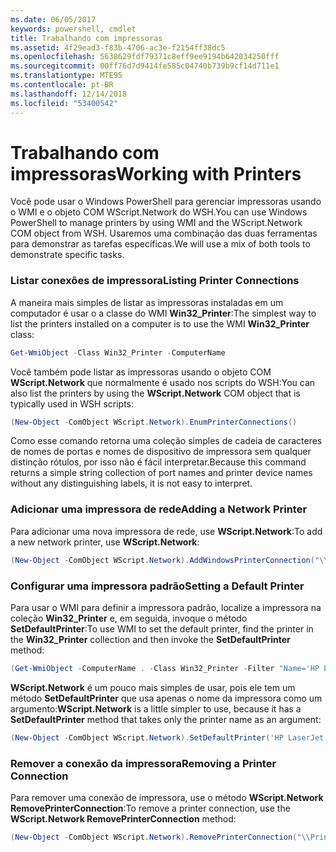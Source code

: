 ```yaml
---
ms.date: 06/05/2017
keywords: powershell, cmdlet
title: Trabalhando com impressoras
ms.assetid: 4f29ead3-f83b-4706-ac3e-f2154ff38dc5
ms.openlocfilehash: 5638629fdf79371c8eff9ee9194b642034250fff
ms.sourcegitcommit: 00ff76d7d9414fe585c04740b739b9cf14d711e1
ms.translationtype: MTE95
ms.contentlocale: pt-BR
ms.lasthandoff: 12/14/2018
ms.locfileid: "53400542"
---
```

# <a name="working-with-printers"></a><span data-ttu-id="66fc5-103">Trabalhando com impressoras</span><span class="sxs-lookup"><span data-stu-id="66fc5-103">Working with Printers</span></span>

<span data-ttu-id="66fc5-104">Você pode usar o Windows PowerShell para gerenciar impressoras usando o WMI e o objeto COM WScript.Network do WSH.</span><span class="sxs-lookup"><span data-stu-id="66fc5-104">You can use Windows PowerShell to manage printers by using WMI and the WScript.Network COM object from WSH.</span></span> <span data-ttu-id="66fc5-105">Usaremos uma combinação das duas ferramentas para demonstrar as tarefas específicas.</span><span class="sxs-lookup"><span data-stu-id="66fc5-105">We will use a mix of both tools to demonstrate specific tasks.</span></span>

### <a name="listing-printer-connections"></a><span data-ttu-id="66fc5-106">Listar conexões de impressora</span><span class="sxs-lookup"><span data-stu-id="66fc5-106">Listing Printer Connections</span></span>

<span data-ttu-id="66fc5-107">A maneira mais simples de listar as impressoras instaladas em um computador é usar o a classe do WMI **Win32_Printer**:</span><span class="sxs-lookup"><span data-stu-id="66fc5-107">The simplest way to list the printers installed on a computer is to use the WMI **Win32_Printer** class:</span></span>

```powershell
Get-WmiObject -Class Win32_Printer -ComputerName
```

<span data-ttu-id="66fc5-108">Você também pode listar as impressoras usando o objeto COM **WScript.Network** que normalmente é usado nos scripts do WSH:</span><span class="sxs-lookup"><span data-stu-id="66fc5-108">You can also list the printers by using the **WScript.Network** COM object that is typically used in WSH scripts:</span></span>

```powershell
(New-Object -ComObject WScript.Network).EnumPrinterConnections()
```

<span data-ttu-id="66fc5-109">Como esse comando retorna uma coleção simples de cadeia de caracteres de nomes de portas e nomes de dispositivo de impressora sem qualquer distinção rótulos, por isso não é fácil interpretar.</span><span class="sxs-lookup"><span data-stu-id="66fc5-109">Because this command returns a simple string collection of port names and printer device names without any distinguishing labels, it is not easy to interpret.</span></span>

### <a name="adding-a-network-printer"></a><span data-ttu-id="66fc5-110">Adicionar uma impressora de rede</span><span class="sxs-lookup"><span data-stu-id="66fc5-110">Adding a Network Printer</span></span>

<span data-ttu-id="66fc5-111">Para adicionar uma nova impressora de rede, use **WScript.Network**:</span><span class="sxs-lookup"><span data-stu-id="66fc5-111">To add a new network printer, use **WScript.Network**:</span></span>

```powershell
(New-Object -ComObject WScript.Network).AddWindowsPrinterConnection("\\Printserver01\Xerox5")
```

### <a name="setting-a-default-printer"></a><span data-ttu-id="66fc5-112">Configurar uma impressora padrão</span><span class="sxs-lookup"><span data-stu-id="66fc5-112">Setting a Default Printer</span></span>

<span data-ttu-id="66fc5-113">Para usar o WMI para definir a impressora padrão, localize a impressora na coleção **Win32_Printer** e, em seguida, invoque o método **SetDefaultPrinter**:</span><span class="sxs-lookup"><span data-stu-id="66fc5-113">To use WMI to set the default printer, find the printer in the **Win32_Printer** collection and then invoke the **SetDefaultPrinter** method:</span></span>

```powershell
(Get-WmiObject -ComputerName . -Class Win32_Printer -Filter "Name='HP LaserJet 5Si'").SetDefaultPrinter()
```

<span data-ttu-id="66fc5-114">**WScript.Network** é um pouco mais simples de usar, pois ele tem um método **SetDefaultPrinter** que usa apenas o nome da impressora como um argumento:</span><span class="sxs-lookup"><span data-stu-id="66fc5-114">**WScript.Network** is a little simpler to use, because it has a **SetDefaultPrinter** method that takes only the printer name as an argument:</span></span>

```powershell
(New-Object -ComObject WScript.Network).SetDefaultPrinter('HP LaserJet 5Si')
```

### <a name="removing-a-printer-connection"></a><span data-ttu-id="66fc5-115">Remover a conexão da impressora</span><span class="sxs-lookup"><span data-stu-id="66fc5-115">Removing a Printer Connection</span></span>

<span data-ttu-id="66fc5-116">Para remover uma conexão de impressora, use o método **WScript.Network RemovePrinterConnection**:</span><span class="sxs-lookup"><span data-stu-id="66fc5-116">To remove a printer connection, use the **WScript.Network RemovePrinterConnection** method:</span></span>

```powershell
(New-Object -ComObject WScript.Network).RemovePrinterConnection("\\Printserver01\Xerox5")
```
